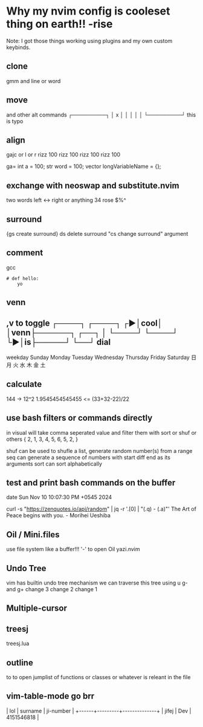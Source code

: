 Why my nvim config is cooleset thing on earth!! -rise
=====================================================

Note: I got those things working using plugins and my own custom keybinds.

clone
-----
gmm and <A-S-j>
line or word

move
----
<A-h> <A-j> and other alt commands
┌─────────┐
│     x   │
│         │
│         │
└─────────┘
this is typo

align
----
gajc or l or r
rizz 100
rizz 100 rizz 100
rizz 100

ga=
int a = 100;
str word = 100;
vector<str> longVariableName = {};

exchange with neoswap and substitute.nvim
-----------------------------------------
 two words left <-> right
         or anything 34 rose $%^

surround
--------
{gs create surround}
ds delete surround
"cs change surround"
argument

comment
-------
gcc
```<!-- python -->
# def hello:
    yo
```
venn
----
<leader>,v to toggle      ┌────┐
 ┌────┐                 ┌►│cool│
 │venn├──────┐ ┌──┐     │ └────┘
 └────┘      └►│is├─────┘
               └──┘
dial
----
weekday 
Sunday Monday Tuesday Wednesday Thursday Friday Saturday
日 月 火 水 木 金 土

calculate 
----------
144 -> 12^2
1.9545454545455 <= (33+32-22)/22

use bash filters or commands directly
-------------------------------------
<A-o> in visual will take comma seperated value and filter them with sort or shuf or others
{ 2, 1, 3, 4, 5, 6, 5, 2, }

shuf can be used to shufle a list, generate random number(s) from a range
seq can generate a sequence of numbers with start diff end as its arguments
sort can sort alphabetically

test and print bash commands on the buffer
------------------------------------------
date
Sun Nov 10 10:07:30 PM +0545 2024

curl -s "https://zenquotes.io/api/random" | jq -r '.[0] | "\(.q) - \(.a)"'
The Art of Peace begins with you. - Morihei Ueshiba

Oil / Mini.files
----------------
use file system like a buffer!!!
'-' to open Oil
<A-e> yazi.nvim


Undo Tree
---------
vim has builtin undo tree mechanism
we can traverse this tree using u <C-r> g- and g+
change 3
change 2
change 1

Multiple-cursor
---------------

treesj
------
treesj.lua

outline
-------
<leader>to to open jumplist of functions or classes or whatever is releant in the file


vim-table-mode go brr
---------------------
| lol | surname | ji-number |
+------+---------+--------------+
| jifej | Dev     | 4151546818   |

